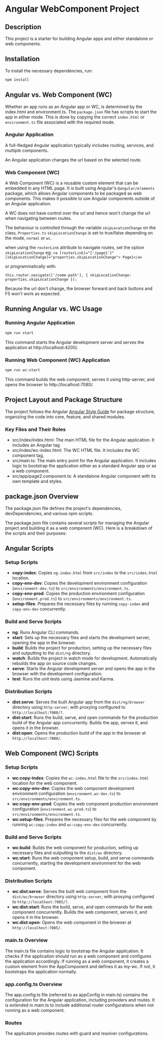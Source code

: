 # Angular WebComponent Project

## Description

This project is a starter for building Angular apps and either standalone or web components.

## Installation

To install the necessary dependencies, run:

```sh
npm install
```

## Angular vs. Web Component (WC)

Whether an app runs as an Angular app or WC, is determined by the
index.html and environment.ts. The `package.json` file has scripts to
start the app in either mode. This is done by copying the correct
`index.html` or `environment.ts` file associated with the required mode.

### Angular Application

A full-fledged Angular application typically includes routing, services, and multiple components.

An Angular application changes the url based on the selected route.

### Web Component (WC)

A Web Component (WC) is a reusable custom element that can be embedded in any
HTML page. It is built using Angular's `@angular/elements` package, which 
allows Angular components to be packaged as web components. 
This makes it possible to use Angular components outside of an 
Angular application.

A WC does not have control over the url and hence won't change the url
when navigating between routes.

The behaviour is controlled through the variable `skipLocationChange` on
the class, `Properties.ts`
`skipLocationChange` is set to true/false depending on the mode, `normal`
or `wc`.

when using the `routerLink` attribute to navigate routes, set
the option `skipLocationChange` eg:
`<a [routerLink]="['/page1']" [skipLocationChange]="properties.skipLocationChange"> Page1</a>`

or programmatically with:

`this.router.navigate(['/some-path'], { skipLocationChange: properties.skipLocationChange });`


Because the url don't change, the browser forward and back buttons
and F5 won't work as expected.

## Running Angular vs. WC Usage

### Running Angular Application

```sh
npm run start
```

This command starts the Angular development server and serves the application at http://localhost:4200/.

### Running Web Component (WC) Application

```sh
npm run wc:start
```

This command builds the web component, serves it using http-server, and opens the browser to http://localhost:7080/.

## Project Layout and Package Structure

The project follows the Angular [Angular Style Guide](https://angular.dev/style-guide)
for package structure, organizing the code into core, feature, and shared modules.

### Key Files and Their Roles

- src/index/index.html: The main HTML file for the Angular application. It includes an Angular tag <my-ng>
- src/index/wc-index.html: The WC HTML file. It includes the WC component tag, <my-wc>
- src/main.ts: The main entry point for the Angular application. It includes logic to bootstrap the application either as a standard Angular app or as a web component.
- src/app/page2.component.ts: A standalone Angular component with its own template and styles.

## package.json Overview

The package.json file defines the project's dependencies, devDependencies, and various npm scripts.

The package.json file contains several scripts for managing the Angular project and building it as a web component (WC). Here is a breakdown of the scripts and their purposes:

## Angular Scripts

### Setup Scripts

- **copy-index**: Copies `ng-index.html` from `src/index` to the `src/index.html` location.
- **copy-env-dev**: Copies the development environment configuration (`environment-dev.ts`) to `src/environments/environment.ts`.
- **copy-env-prod**: Copies the production environment configuration (`environment.prod.ts`) to `src/environments/environment.ts`.
- **setup-files**: Prepares the necessary files by running `copy-index` and `copy-env-dev` concurrently.

### Build and Serve Scripts

- **ng**: Runs Angular CLI commands.
- **start**: Sets up the necessary files and starts the development server, opening the app in the browser.
- **build**: Builds the project for production, setting up the necessary files and outputting to the `dist/ng` directory.
- **watch**: Builds the project in watch mode for development. Automatically rebuilds the app on source code changes.
- **serve**: Starts the Angular development server and opens the app in the browser with the development configuration.
- **test**: Runs the unit tests using Jasmine and Karma.

### Distribution Scripts

- **dist:serve**: Serves the built Angular app from the `dist/ng/browser` directory using `http-server`, with proxying configured to `http://localhost:7080/?`.
- **dist:start**: Runs the build, serve, and open commands for the production build of the Angular app concurrently. Builds the app, serves it, and opens it in the browser.
- **dist:open**: Opens the production build of the app in the browser at `http://localhost:7080/`.

## Web Component (WC) Scripts

### Setup Scripts

- **wc:copy-index**: Copies the `wc-index.html` file to the `src/index.html` location for the web component.
- **wc:copy-env-dev**: Copies the web component development environment configuration (`environment.wc-dev.ts`) to `src/environments/environment.ts`.
- **wc:copy-env-prod**: Copies the web component production environment configuration (`environment.wc-prod.ts`) to `src/environments/environment.ts`.
- **wc:setup-files**: Prepares the necessary files for the web component by running `wc:copy-index` and `wc:copy-env-dev` concurrently.

### Build and Serve Scripts

- **wc:build**: Builds the web component for production, setting up necessary files and outputting to the `dist/wc` directory.
- **wc:start**: Runs the web component setup, build, and serve commands concurrently, starting the development environment for the web component.

### Distribution Scripts

- **wc:dist:serve**: Serves the built web component from the `dist/wc/browser` directory using `http-server`, with proxying configured to `http://localhost:7085/?`.
- **wc:dist:start**: Runs the build, serve, and open commands for the web component concurrently. Builds the web component, serves it, and opens it in the browser.
- **wc:dist:open**: Opens the web component in the browser at `http://localhost:7085/`.

### main.ts Overview

The main.ts file contains logic to bootstrap the Angular application. It checks if the application should run as a web component and configures the application accordingly. If running as a web component, it creates a custom element from the AppComponent and defines it as my-wc. If not, it bootstraps the application normally.

### app.config.ts Overview

The app.config.ts file (referred to as appConfig in main.ts) contains the configuration for the Angular application, including providers and routes. It is extended in main.ts to include additional router configurations when not running as a web component.

### Routes

The application provides routes with guard and resolver configurations.


